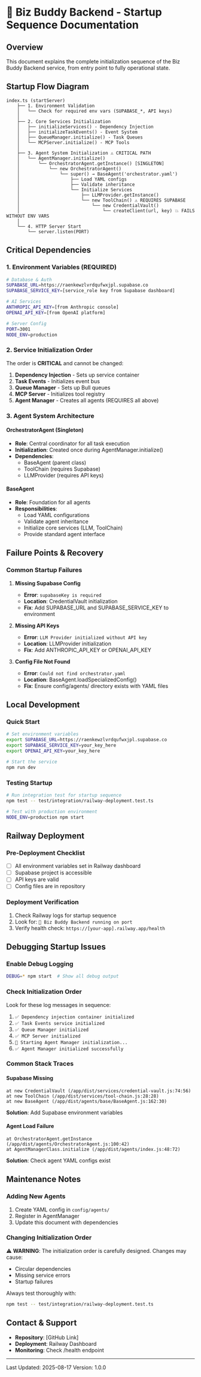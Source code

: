 # 🚀 Biz Buddy Backend - Startup Sequence Documentation

## Overview
This document explains the complete initialization sequence of the Biz Buddy Backend service, from entry point to fully operational state.

## Startup Flow Diagram
```
index.ts (startServer)
    ├── 1. Environment Validation
    │   └── Check for required env vars (SUPABASE_*, API keys)
    │
    ├── 2. Core Services Initialization
    │   ├── initializeServices() - Dependency Injection
    │   ├── initializeTaskEvents() - Event System
    │   ├── QueueManager.initialize() - Task Queues
    │   └── MCPServer.initialize() - MCP Tools
    │
    ├── 3. Agent System Initialization ⚠️ CRITICAL PATH
    │   └── AgentManager.initialize()
    │       └── OrchestratorAgent.getInstance() [SINGLETON]
    │           └── new OrchestratorAgent()
    │               └── super() → BaseAgent('orchestrator.yaml')
    │                   ├── Load YAML configs
    │                   ├── Validate inheritance
    │                   └── Initialize Services
    │                       ├── LLMProvider.getInstance()
    │                       └── new ToolChain() ⚠️ REQUIRES SUPABASE
    │                           └── new CredentialVault()
    │                               └── createClient(url, key) 💥 FAILS WITHOUT ENV VARS
    │
    └── 4. HTTP Server Start
        └── server.listen(PORT)
```

## Critical Dependencies

### 1. Environment Variables (REQUIRED)
```bash
# Database & Auth
SUPABASE_URL=https://raenkewzlvrdqufwxjpl.supabase.co
SUPABASE_SERVICE_KEY=[service_role key from Supabase dashboard]

# AI Services  
ANTHROPIC_API_KEY=[from Anthropic console]
OPENAI_API_KEY=[from OpenAI platform]

# Server Config
PORT=3001
NODE_ENV=production
```

### 2. Service Initialization Order
The order is **CRITICAL** and cannot be changed:

1. **Dependency Injection** - Sets up service container
2. **Task Events** - Initializes event bus
3. **Queue Manager** - Sets up Bull queues
4. **MCP Server** - Initializes tool registry
5. **Agent Manager** - Creates all agents (REQUIRES all above)

### 3. Agent System Architecture

#### OrchestratorAgent (Singleton)
- **Role**: Central coordinator for all task execution
- **Initialization**: Created once during AgentManager.initialize()
- **Dependencies**: 
  - BaseAgent (parent class)
  - ToolChain (requires Supabase)
  - LLMProvider (requires API keys)

#### BaseAgent
- **Role**: Foundation for all agents
- **Responsibilities**:
  - Load YAML configurations
  - Validate agent inheritance
  - Initialize core services (LLM, ToolChain)
  - Provide standard agent interface

## Failure Points & Recovery

### Common Startup Failures

1. **Missing Supabase Config**
   - **Error**: `supabaseKey is required`
   - **Location**: CredentialVault initialization
   - **Fix**: Add SUPABASE_URL and SUPABASE_SERVICE_KEY to environment

2. **Missing API Keys**
   - **Error**: `LLM Provider initialized without API key`
   - **Location**: LLMProvider initialization
   - **Fix**: Add ANTHROPIC_API_KEY or OPENAI_API_KEY

3. **Config File Not Found**
   - **Error**: `Could not find orchestrator.yaml`
   - **Location**: BaseAgent.loadSpecializedConfig()
   - **Fix**: Ensure config/agents/ directory exists with YAML files

## Local Development

### Quick Start
```bash
# Set environment variables
export SUPABASE_URL=https://raenkewzlvrdqufwxjpl.supabase.co
export SUPABASE_SERVICE_KEY=your_key_here
export OPENAI_API_KEY=your_key_here

# Start the service
npm run dev
```

### Testing Startup
```bash
# Run integration test for startup sequence
npm test -- test/integration/railway-deployment.test.ts

# Test with production environment
NODE_ENV=production npm start
```

## Railway Deployment

### Pre-Deployment Checklist
- [ ] All environment variables set in Railway dashboard
- [ ] Supabase project is accessible
- [ ] API keys are valid
- [ ] Config files are in repository

### Deployment Verification
1. Check Railway logs for startup sequence
2. Look for: `🌟 Biz Buddy Backend running on port`
3. Verify health check: `https://[your-app].railway.app/health`

## Debugging Startup Issues

### Enable Debug Logging
```bash
DEBUG=* npm start  # Show all debug output
```

### Check Initialization Order
Look for these log messages in sequence:
1. `✅ Dependency injection container initialized`
2. `✅ Task Events service initialized`
3. `✅ Queue Manager initialized`
4. `✅ MCP Server initialized`
5. `🤖 Starting Agent Manager initialization...`
6. `✅ Agent Manager initialized successfully`

### Common Stack Traces

#### Supabase Missing
```
at new CredentialVault (/app/dist/services/credential-vault.js:74:56)
at new ToolChain (/app/dist/services/tool-chain.js:28:28)
at new BaseAgent (/app/dist/agents/base/BaseAgent.js:162:30)
```
**Solution**: Add Supabase environment variables

#### Agent Load Failure
```
at OrchestratorAgent.getInstance (/app/dist/agents/OrchestratorAgent.js:100:42)
at AgentManagerClass.initialize (/app/dist/agents/index.js:48:72)
```
**Solution**: Check agent YAML configs exist

## Maintenance Notes

### Adding New Agents
1. Create YAML config in `config/agents/`
2. Register in AgentManager
3. Update this document with dependencies

### Changing Initialization Order
⚠️ **WARNING**: The initialization order is carefully designed. Changes may cause:
- Circular dependencies
- Missing service errors
- Startup failures

Always test thoroughly with:
```bash
npm test -- test/integration/railway-deployment.test.ts
```

## Contact & Support
- **Repository**: [GitHub Link]
- **Deployment**: Railway Dashboard
- **Monitoring**: Check /health endpoint

---
Last Updated: 2025-08-17
Version: 1.0.0